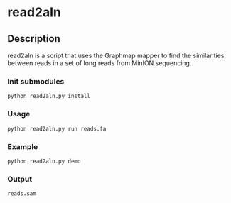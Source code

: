# read2aln

## Description

read2aln is a script that uses the Graphmap mapper to find the similarities between reads in a set of long reads from MinION sequencing.

### Init submodules
`python read2aln.py install`

### Usage
`python read2aln.py run reads.fa`

### Example
`python read2aln.py demo`

### Output
`reads.sam`

